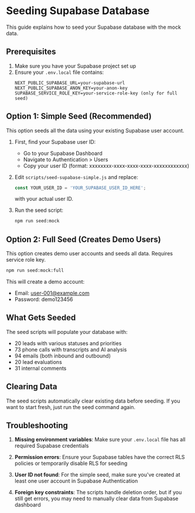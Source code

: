 # Seeding Supabase Database

This guide explains how to seed your Supabase database with the mock data.

## Prerequisites

1. Make sure you have your Supabase project set up
2. Ensure your `.env.local` file contains:
   ```
   NEXT_PUBLIC_SUPABASE_URL=your-supabase-url
   NEXT_PUBLIC_SUPABASE_ANON_KEY=your-anon-key
   SUPABASE_SERVICE_ROLE_KEY=your-service-role-key (only for full seed)
   ```

## Option 1: Simple Seed (Recommended)

This option seeds all the data using your existing Supabase user account.

1. First, find your Supabase user ID:
   - Go to your Supabase Dashboard
   - Navigate to Authentication > Users
   - Copy your user ID (format: xxxxxxxx-xxxx-xxxx-xxxx-xxxxxxxxxxxx)

2. Edit `scripts/seed-supabase-simple.js` and replace:
   ```javascript
   const YOUR_USER_ID = 'YOUR_SUPABASE_USER_ID_HERE';
   ```
   with your actual user ID.

3. Run the seed script:
   ```bash
   npm run seed:mock
   ```

## Option 2: Full Seed (Creates Demo Users)

This option creates demo user accounts and seeds all data. Requires service role key.

```bash
npm run seed:mock:full
```

This will create a demo account:
- Email: user-001@example.com
- Password: demo123456

## What Gets Seeded

The seed scripts will populate your database with:
- 20 leads with various statuses and priorities
- 73 phone calls with transcripts and AI analysis
- 94 emails (both inbound and outbound)
- 20 lead evaluations
- 31 internal comments

## Clearing Data

The seed scripts automatically clear existing data before seeding. If you want to start fresh, just run the seed command again.

## Troubleshooting

1. **Missing environment variables**: Make sure your `.env.local` file has all required Supabase credentials

2. **Permission errors**: Ensure your Supabase tables have the correct RLS policies or temporarily disable RLS for seeding

3. **User ID not found**: For the simple seed, make sure you've created at least one user account in Supabase Authentication

4. **Foreign key constraints**: The scripts handle deletion order, but if you still get errors, you may need to manually clear data from Supabase dashboard